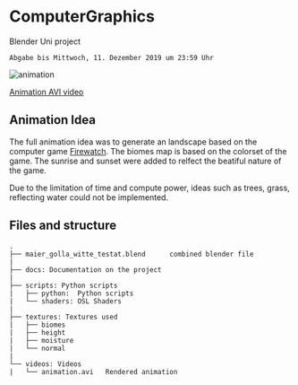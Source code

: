 # ComputerGraphics
Blender Uni project

`Abgabe bis Mittwoch, 11. Dezember 2019 um 23:59 Uhr`

![animation](https://github.com/callFEELD/ComputerGraphics/blob/master/docs/img/animation.gif)

[Animation AVI video](https://github.com/callFEELD/ComputerGraphics/blob/master/videos/animation.avi)

## Animation Idea
The full animation idea was to generate an landscape based on the computer game [Firewatch](http://www.firewatchgame.com/). The biomes map is based on the colorset of the game. The sunrise and sunset were added to relfect the beatiful nature of the game. 

Due to the limitation of time and compute power, ideas such as trees, grass, reflecting water could not be implemented.


## Files and structure
````
.
├── maier_golla_witte_testat.blend      combined blender file
|
├── docs: Documentation on the project
|
├── scripts: Python scripts			
|   ├── python:  Python scripts
|   └── shaders: OSL Shaders
|
├── textures: Textures used
|   ├── biomes
|   ├── height
|   ├── moisture
|   └── normal
|
└── videos: Videos
|   └── animation.avi   Rendered animation
````

